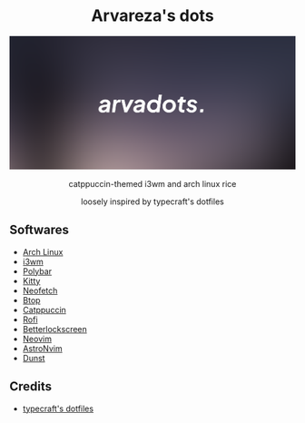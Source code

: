 <p align="center">                                                                                     
                  <h1 align="center">Arvareza's dots</h1>                                                                                    
          <img src="images/dotsbanner.png" />
                  
  </a>
</p> 
<p align="center">catppuccin-themed i3wm and arch linux rice</p>
<p align="center">loosely inspired by typecraft's dotfiles</p>
<p align="center">

## Softwares
- [Arch Linux](https://archlinux.org)
- [i3wm](https://i3wm.org/)
- [Polybar](https://github.com/polybar/polybar)
- [Kitty](https://sw.kovidgoyal.net/kitty)
- [Neofetch](https://github.com/dylanaraps/neofetch)
- [Btop](https://github.com/aristocratos/btop)
- [Catppuccin](https://github.com/catppuccin/catppuccin)
- [Rofi](https://github.com/davatorium/rofi)
- [Betterlockscreen](https://github.com/betterlockscreen/betterlockscreen)
- [Neovim](https://neovim.io/)
- [AstroNvim](https://astronvim.com/)
- [Dunst](https://github.com/dunst-project/dunst)


## Credits
- [typecraft's dotfiles](https://github.com/typecraft-dev/dotfiles)

